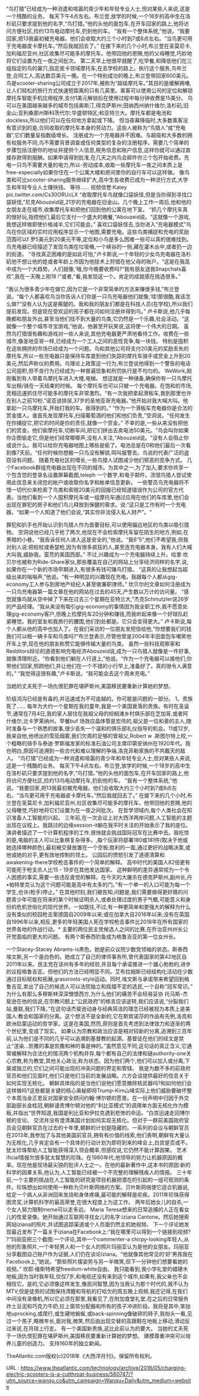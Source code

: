 “鸟打猎”已经成为一种消遣和喧嚣的青少年和年轻专业人士,但对某些人来说,这是一个残酷的业务。 
 每天下午4点左右。布兰登,放学的时候,一个18岁的高中生在洛杉矶只要求提到他的名字,“鸟打猎。”他的头他的面包车,在开车回家的路上,他将访问方便社区,捡约13鸟电动摩托车,扔到他的车。 
 “我有一个整体系统,”他说。“我要回家,把13我最初被充电器。他们会收取大约三个小时到7或8点左右。“当鸟更可用于充电器皮卡摩托车。”然后我就回去了。” 
 在接下来的几个小时,布兰登在圣莫尼卡,加利福尼亚州,社区收集尽可能多的摩托车。他带回他的恩赐,他的父母睡觉,巧妙地将它们设置为在一夜之间批次。 
 第二天早上他很早就醒了,吃早餐,和降低他们在三组指定的鸟的巢穴,指定皮卡领域摩托车,在去学校的路上。执行这个服务,鸟布兰登,合同工人,高达数百美元一晚。在一个特别成功的晚上,布兰登带回家600美元。 
 鸟是scooter-sharing公司成立于2017年,被称为“超级摩托车。”其目的是缓解拥堵,让人们轻松的旅行方式快速短距离的只有几英里。乘客可以使用公司的定位和解锁摩托车智能手机应用程序,支付1美元解锁后在使用过程中每分钟收费是15美分。 
 鸟可以在美国越来越多的城市包括奥斯汀,得克萨斯州;田纳西州纳什维尔;洛杉矶;旧金山;亚利桑那州斯科茨代尔;华盛顿特区;和亚特兰大。摩托车都是电池和dockless,所以他们可以在任何地方拿起或下降。 
 但当夜幕降临时,大多数乘客没有意识到的是,合同收取的摩托车本身的劳动力。这些人被称为“鸟猎人”或“充电器”,它们数量呈指数级增长。 
 注册成为一个充电器并不困难。与超级和大多数的拥有权服务不同,鸟不需要背景调查或任何类型的复杂的注册程序。需要几个简单的步骤包括注册你的地址并提供个人信息,税务信息和账户信息,这样你就可以通过直接存款得到报酬。如果申请得到批准,在几天之内鸟会邮件你三个包开始收费。充电一只鸟不需要大量的电力,所以-劳动成本,收取一些摩托车一夜之间本质上是free-especially如果你住在一个公寓大楼和房间里你的自行车可以这样做。 
 像鸟类和可比scooter-sharing服务继续扩大,高中生各收费已成为一种流行方式,大学生和年轻专业人士赚快钱。 
 等待…… 
 视频信誉:Katey pic.twitter.com/Cs30ORUcLX 
 “收取摩托车鸟就像口袋妖怪,但是当你得到寻找口袋妖怪,”尼克Abouzeid说,21岁的充电器在旧金山。几个晚上工作一周后,他和他的女朋友走在城市,收集摩托车和把他们回到他的公寓在地下室。 
 “抓几个摩托车真的很好玩,指控他们,最后它支付一个盛大的晚餐,“Abouzeid说。“这就像一个游戏,我想这样做即使价格减半,它们可能会。” 
 喜欢口袋妖怪去,当你进入“充电器模式”鸟鸟在你区域的实时应用程序显示一个地图,需要充电。这些鸟类捕捉和充电的奖励范围可以f 
 罗5美元到20美元不等,定位和小鸟是多么困难一些可以真的很难找到。鸟充电器已经描述了发现鸟类在垃圾桶,一个峡谷的一侧,藏在灌木丛中,或者扔一边的街道。 
 “寻找真正困难的是如此可怕,”卢卡斯说,一个年轻的少女鸟充电器在洛杉矶他不想让他的姓或者年龄上市因为他技术上狩猎在他父母的账户。“这是在我高中成为一个大趋势。人们就像,‘哦,你今晚要收费吗?“我有朋友送我Snapchats喜欢”,我在一天晚上刚18 !”或者,“看,我发现这一个。肯定的成就感在挑选很多。” 
  
 “我认为很多青少年在做它,因为它是一个非常简单的方法来赚很多钱,”布兰登说。“每个人都喜欢鸟当你告诉人们你是一只鸟充电器他们就像,‘哇!那很酷,我该怎么做?“没有人认为这是瘸腿的。我和我的朋友们都是在科技人员(在学校),所以我们提前发现。但是现在受欢迎的孩子都在问如何注册并得到鸟。” 
 卢卡斯说,他几乎每晚都和朋友外出,甚至当他们找不到大量的鸟类,它仍然是一个乐趣,社会活动。“这就像一个整个城市寻宝游戏,”他说。他甚至开玩笑说,这将使一个伟大的日期。 
 虽然鸟打猎很有趣和游戏对一些人来说,其他充电器更严肃地看待工作。收费在一些城市,像圣地亚哥一样,已经成为一个工人之间的恶性竞争,每一块钱。 
 特别是囤积在这些拥挤的市场已经成为一个问题。鸟和其他公司将支付20美元的奖励丢失的摩托车,所以一些充电器只是保持车库直到他们失踪的摩托车骑手或赏金上升到20美元,然后声称仪的费用。鸟理论上政策这一行为,布兰登说他得到一个警告的电话公司囤积,但不良行为已经成为一种普遍现象和刑罚执行是不均匀的。 
 WeWork,刚刚看到有人带着鸟摩托车进入大楼,电梯。 
 想这就是一种储备,确保你有一只鸟摩托车出租/骑在一天结束的时候。 
 每个摩托车也可以只被一个充电器。在饱和的市场,竞相迅速抓住尽可能多的摩托车非常激烈。“有一次我把拿起滑板车,我到那里也许在别人之前10秒,”诺亚说排尿,37岁的圣地亚哥充电器。”他开始对我大喊大叫。他拿起一只鸟摩托车,开始打我的车。我得到的。” 
 “作为一个滑板车充电器你是合法的赏金猎人。谁首先发现摩托车,扫描葡萄酒的他们和他们负责,“空洞说。“任何发生在你捕捉它,把它的时间是你的责任,就像一个赏金。” 
 不幸的是,一些从来没有把他们的赏金。他们偷摩托车,切断车间,把它们拼出去卖电池50美元。“鸟会叫你如果你企图偷走它,但是他们经常唧唧声,没有人关注,“Abouzeid说。“没有人会阻止你或说什么。我可以给你充电器地图上哪些是偷了。电池总是在0和他们最后一次看到像7天前。“任何时候你想搬一只鸟没有解锁,鸣叫报警去。鸟说的代表广泛的盗窃没有问题。 
 随着充电社区的增长,一些鸟猎人试图减少他们邪恶的竞争方式。 
 几个Facebook群组充电器出现在不同的城市。为其中之一,为了加入,要求你共享一个包含您的登录名设置屏幕截图,teleph 
 一个数字,和电子邮件。流氓鸟猎人尝试使用此信息来关闭您的帐户或收取你名字和帐单信息更新。 
 一些警员鸟充电器将不惜一切代价来检索了鸟类和索赔20美元的回报已经知道错误作为公司的官方代表。当他们看到一个人囤积摩托车或一组摩托车通过应用在他们的车库里,他们会出现在罪犯的房子和他们鸟儿释放到保健的需求。说:“这只是工作有时一个充电器。“如果一个人知道了他们会说,“其实你非法侵入私人财产”。“ 
  
 罪犯和扒手也开始认识到鸟猎人作为首要目标,可以使用偏远地区的鸟类以吸引猎物。 
 空洞说他已经几乎抢了两次,他现在不会检索摩托车留在陌生的地方,例如,在黑暗的小巷。“我告诉任何人进入这是安全的,”他说。“我6“5”,他们不希望我,但我对别人说:把权杖或泰瑟枪,因为有很多疯狂的人,甚至连充电器本身。我有人们大喊大叫我,威胁我。蛮荒的美国西部。” 
 不过,兴趣成为一个充电器持续上升。哈里·坎贝尔也被称为Ride-Share家伙,那些覆盖在自己的网站上分享经济同样的名字,说,如果你在一个新的市场早期进入,有很多有钱可赚鸟打猎。 
 “这真的让我想起当超级出来的嗡嗡声,”他说。“有一种明显的兴趣现在充电。我跟每个人都从gig-economy工人参与到房地产经纪人甚至做兼职律师。” 
 坎贝尔的文章如何注册成为一只鸟充电器第一篇文章在他的网站在过去的45天,产生数以万计的访问量。 
 “感觉就像鸟就从空中掉了下来在过去三个星期在亚特兰大,”杰克Schmutzler说26岁的产品经理。“我从来没有吸引gig-economy的事情因为我全职工作,我不愿意处理gig-economy客户,但晚上捡摩托车20分钟和赚钱,而我听起来像一个好球队赶紧睡觉。我的室友和我旅行的腰围,他们到处都是。它只会变得更大。” 
 卢卡斯说,每个人都从他的高中也加入了。在我们采访的一位朋友发短信给他,“你想要我们的钱我们可以租一辆卡车和鸟类吗?”布兰登表示,尽管他曾是2004年丰田面包车嘲笑他开车上学,现在他的朋友称赞它能够传输大量的鸟类。 
 虽然一些科技观察家和Redditors辩论的道德影响充电经济Abouzeid说,成为一只鸟猎人就像是一件好事,就像清理附近。“你看到他们躺在人行道上,”他说。“作为一个充电器可以接他们,你带他们回家,照顾他们,并让他们在一个不错的小行早上,准备好了。真的很令人满意的。” 
 “我觉得这很有趣,”卢卡斯说。“我可能会去这个周末充电。” 
  
 当她的丈夫死于一场仇恨犯罪在堪萨斯州,美国移民要重新计算她的梦想。 
  
 阶级鸿沟已经是有毒的,并迅速成为不可逾越的。你可能是问题的一部分。 
 1。贵族死了…… 
 每年为大约一个星期在我的童年,我是一个美国衰落的贵族。有时在圣诞节,通常在7月4日,我的家人居住在我祖父母的棕榈滩乡村俱乐部在芝加哥,或者阿什维尔,北卡罗莱纳州。早餐buf 
 场效应晶体管是宏伟的,祖父是一位和善的主人,随时准备与一个熟悉的故事,很少丢失一个温和的俱乐部礼仪指导的机会。11或12岁,我来自他,他喷出的雪茄烟雾,我们欠周的足够的曾祖父,Robert w .斯图尔特上校,一个粗略的骑手与泰迪·罗斯福发家的标准石油公司主席印第安纳州在1920年代。我也明白,原因可追溯到一些古代和难以理解的争端,洛克菲勒家族的不共戴天的敌人。 
 “鸟打猎”已经成为一种消遣和喧嚣的青少年和年轻专业人士,但对某些人来说,这是一个残酷的业务。 
 每天下午4点左右。布兰登,放学的时候,一个18岁的高中生在洛杉矶只要求提到他的名字,“鸟打猎。”他的头他的面包车,在开车回家的路上,他将访问方便社区,捡约13鸟电动摩托车,扔到他的车。 
 “我有一个整体系统,”他说。“我要回家,把13我最初被充电器。他们会收取大约三个小时到7或8点左右。“当鸟更可用于充电器皮卡摩托车。”然后我就回去了。” 
 在接下来的几个小时,布兰登在圣莫尼卡,加利福尼亚州,社区收集尽可能多的摩托车。他带回他的恩赐,他的父母睡觉,巧妙地将它们设置为在一夜之间批次。 
 在哲学领域内,每个人类社会在知识准备人工智能的兴起。 
 三年前,在一次会议上对大西洋两岸问题,人工智能的主题出现在议程上。我跳过的边缘session-it躺在我平时关注的开始表示了我的座位。 
 演讲者描述了一个计算机程序的工作,很快就会挑战国际冠军在比赛中去。我吃惊的是,电脑的主人可以比象棋复杂得多。,每个玩家将部署180或181件(取决于他或她选择哪种颜色),最初被交替放置在一个空板;胜利的一面,通过更好的战略决策,或他或她的对手,更有效地控制的领土。 
 公园后的愤怒引发了道德清算和awakening-there学校枪击事件的一个简单的解释。 
 高中时代的美国人82倍更有可能死于枪支杀人比15 - 19岁在其他发达国家。 
 这种鲜明的差异通常视为一个令人困惑的事实,需要一些违反直觉的解释。在今天的大屠杀在德克萨斯州,副州长,丹•帕特里克认为这个问题可能是高中有太多的门。”有一个单一的入口可能为每一个学生,也许(枪手)停止。” 
 在其他时刻,我们被告知,问题是,我们需要做得更好猜的问题青少年可能在将来的某个时候证明杀人,或者处理过度的男子气概,可能意义和身份的危机世俗化的现代世界。一如既往,不过,有一种更简单和更强大的解释为什么没有类似的校园枪击案德国自2009年以来;或在加拿大自2016年以来;没有在英国自1996年以来,相反,更多的年轻美国人死在学校枪击事件比2018年在所有国家的世界各地的作战行动。* 
 主要的两位民主党候选人之间的比赛,在乔治亚州州长公开党面临的更大的问题。 
 有两个斯泰西钓鱼成为格鲁吉亚的第一位女州长。 
  
 一个Stacey-Stacey Abrams-is黑色。她是前众议院少数党领袖的状态。斯泰西埃文斯,另一个是白色的。她成立了自己的律师事务所,曾代表国家的第42地区自2011年以来。民主党在该州有多年的经验,并且每个承诺推进一个雄心勃勃的,进步的议程格鲁吉亚。但他们的方法已经明显不同。艾布拉姆斯已经结构化活动在少数通过目标赋权和拓展,grassroots-style运动。同时,埃文斯与承诺带来希望回到格鲁吉亚,卖出了自己的候选人可以法院独立和摇摆不定的选民,一个自称“冠军常识。” 
 为什么有那么多穆斯林深深憎恨西方,为什么他们的痛苦不会轻易妥协 
 托马斯-杰斐逊在他的信说,在宗教问题上“公民政府”的格言应该逆转,我们应该说,“分裂我们站,曼联,我们下降。”在这句话杰斐逊动身与经典简洁的理念已经被视为本质上是美国人:教会和国家的分离。这个想法不是全新的,它在斯宾诺莎的作品有先例,洛克和欧洲启蒙运动的哲学家。这是在美国,然而,原则是首先考虑到法律效力和逐渐的两个世纪里,变成了现实。 
 如果认为宗教和政治应该是相对较新的分离,追溯到三百年前,认为他们是不同的几乎可以追溯到基督教的起源。基督徒在他们的经文是禁止“渲染…凯撒的事是凯撒和神的事是神的。”虽然意见不同,这句话的真正含义,它通常被解释为合法化的情况两个机构并存,每个都有自己的法律和链authority-one关心宗教,称为教堂,其他关心政治,称为状态。因为他们两个,他们可以加入或分离,下属或独立的,它们之间可能出现的冲突问题的界定和管辖。 
 我是为数不多的前政府官员和他们见面时,他们只是他们当前的发展战略。六方会谈提供最好的信息关于如何实现无核化。 
 朝鲜具体指的是当他们说他们愿意撤除核武器吗?和如何他们会这样做吗?这些都是关键的核心奥秘即将Trump-Kim山峰实际上他们威胁要破坏整个本周当金正恩反对国家安全顾问约翰·博尔顿的愿景。在一份声明中归因于外交部副部长金桂冠,朝鲜谴责博尔顿对他的“利比亚模式”的调用单方面无核化作为模板,并指出“世界知道,我国是利比亚和伊拉克遇到悲惨的命运。“白宫迅速走回博尔顿的言论。 
 交流并没有澄清美国计划如何实现无核化。但对于一群前美国政府官员会见朝鲜官员在过去的十年里,朝鲜的计划是隐藏的。一系列的会议与朝鲜官员在2013年,我参加了与其他美国前官员,拥有有价值的线索,他们表明,朝鲜有大量认为无核化,几乎肯定会有一个具体的行动计划为即将到来的峰会上,白宫是否或不。  
 犹太珍珠帮助人工智能获得深入领会概率,但感叹说,它仍然不能计算因果。 
 艺术 
 ificial情报欠很多犹太智慧的珍珠。在1980年代,他领导的努力让机器原因的概率。现在他是现场最尖锐的批评人士之一。在他的最新著作中,这本书的原因:新的科学的因果关系,他认为,人工智能已经被一个不完整的理解残疾人的情报。 
 三十年前,一个主要的挑战在人工智能的研究是项目机器把潜在的引起的一组可观测的条件。珍珠想出如何使用一种称为贝叶斯网络的方案。贝叶斯网络使它适合机器说,给定一个病人从非洲回来发烧和身体疼痛,最可能的解释是疟疾。2011年珍珠获得图灵奖,计算机科学的最高荣誉,在很大程度上为这工作。 
 两年后她女儿的自杀,一个女人努力限制meme可以走多远。 
 Maria Teresa想来的日常追捕的人正在看女儿的性爱录像。她开始通过互联网寻找女儿的名字:iziana Cantone。然后她搜索网站iziana的照片,并试图追踪渠道或个人页面仍然主机她视频。 
 下一个评论她发现最近发布了一篇关于iziana在Facebook上:“我在哪里可以得到一个链接到视频? ?“玛丽亚把三个截图:一个评论,其中一个commenter-a chirpy-looking年轻人,从他的形象照片,一个年轻男人和一个女人的照片玛丽亚认为是他的女朋友。玛丽亚分享截图自己账户作为证据,人们仍在谈论iziana。“他就像其他常见的‘好’男孩我在Facebook上,”她说。“那些照片摆姿势与另一半微笑,但下一分钟他们想要看她的视频。” 
 坎耶·维斯特希望freedom-white自由。 
 我只能看到,我小学礼堂的蜡硬木地板,因为当时我年轻,仅仅7岁,和电缆还没有来到这个城市,如果有,我父亲也不会相信它。是的,它必须像这样发生,像民间智慧,因为当我认为那个时代的,我不认为MTV,但是徒劳的试图保持清醒和导航的打哈欠的周五晚上视频,我还记得,在我们中间没有录像机,所以它必须在那里,我看见了,在附加食堂礼堂,在之后的日常服务炸土豆泥和巧克力牛奶,拉上窗帘分配器和所有的孩子冲进阶段。我将是其中,笨拙地uprocking,或爬行,或生硬地蜿蜒,或back-spinning像破碎的转子,我抬头一看,见过一个孩子,略微年长,面对我,微笑,然后由出现交替的高跟鞋在地板上移动,滑动反过来说,在月球上行走。 
 有一个美国新贵族,这比此前认为的要大。 
 当她的丈夫死于一场仇恨犯罪在堪萨斯州,美国移民要重新计算她的梦想。 
 建模尊重冲突可以培养儿童的创造力。 
 支持160年的独立新闻。 
  
 TheAtlantic.com版权(c)2018年《大西洋月刊》。保留所有权利。 
  
   
  URL : https://www.theatlantic.com/technology/archive/2018/05/charging-electric-scooters-is-a-cutthroat-business/560747/?utm_source=wanqu.co&utm_campaign=Wanqu+Daily&utm_medium=website